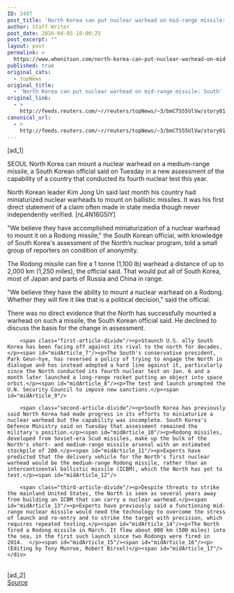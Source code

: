 ```yaml
---
ID: 2497
post_title: 'North Korea can put nuclear warhead on mid-range missile: South'
author: Staff Writer
post_date: 2016-04-05 18:00:25
post_excerpt: ""
layout: post
permalink: >
  https://www.whenitson.com/north-korea-can-put-nuclear-warhead-on-mid-range-missile-south/
published: true
original_cats:
  - topNews
original_title:
  - 'North Korea can put nuclear warhead on mid-range missile: South'
original_link:
  - >
    http://feeds.reuters.com/~r/reuters/topNews/~3/bmCTS55UlVw/story01.htm
canonical_url:
  - >
    http://feeds.reuters.com/~r/reuters/topNews/~3/bmCTS55UlVw/story01.htm
---
```

 [ad_1]
<br><div id="articleText">
<span id="midArticle_start"/>

<span id="midArticle_0"/><span class="focusParagraph" readability="5"><p><span class="articleLocation">SEOUL</span> North Korea can mount a nuclear warhead on a medium-range missile, a South Korean official said on Tuesday in a new assessment of the capability of a country that conducted its fourth nuclear test this year.</p></span><span id="midArticle_1"/><p>North Korean leader Kim Jong Un said last month his country had miniaturized nuclear warheads to mount on ballistic missiles. It was his first direct statement of a claim often made in state media though never independently verified. [nL4N16G5IY]</p><span id="midArticle_2"/><p>"We believe they have accomplished miniaturization of a nuclear warhead to mount it on a Rodong missile," the South Korean official, with knowledge of South Korea's assessment of the North’s nuclear program, told a small group of reporters on condition of anonymity.</p><span id="midArticle_3"/><p>The Rodong missile can fire a 1 tonne (1,100 lb) warhead a distance of up to 2,000 km (1,250 miles), the official said. That would put all of South Korea, most of Japan and parts of Russia and China in range.</p><span id="midArticle_4"/><p>"We believe they have the ability to mount a nuclear warhead on a Rodong. Whether they will fire it like that is a political decision," said the official.</p><span id="midArticle_5"/><p>There was no direct evidence that the North has successfully mounted a warhead on such a missile, the South Korean official said. He declined to discuss the basis for the change in assessment.</p><span id="midArticle_6"/>
        
        <span class="first-article-divide"/><p>Staunch U.S. ally South Korea has been facing off against its rival to the north for decades. </p><span id="midArticle_7"/><p>The South's conservative president, Park Geun-hye, has reversed a policy of trying to engage the North in dialogue and has instead adopted a hard line against it, particularly since the North conducted its fourth nuclear test on Jan. 6 and a month later launched a long-range rocket putting an object into space orbit.</p><span id="midArticle_8"/><p>The test and launch prompted the U.N. Security Council to impose new sanctions.</p><span id="midArticle_9"/>
        
        <span class="second-article-divide"/><p>South Korea has previously said North Korea had made progress in its efforts to miniaturize a nuclear warhead but the capability was incomplete. South Korea's Defence Ministry said on Tuesday that assessment remained the military's position.</p><span id="midArticle_10"/><p>Rodong missiles, developed from Soviet-era Scud missiles, make up the bulk of the North's short- and medium-range missile arsenal with an estimated stockpile of 200.</p><span id="midArticle_11"/><p>Experts have predicted that the delivery vehicle for the North's first nuclear warhead would be the medium-range Rodong missile, rather than an intercontinental ballistic missile (ICBM), which the North has yet to test.</p><span id="midArticle_12"/>
        
        <span class="third-article-divide"/><p>Despite threats to strike the mainland United States, the North is seen as several years away from building an ICBM that can carry a nuclear warhead.</p><span id="midArticle_13"/><p>Experts have previously said a functioning mid-range nuclear missile would need the technology to overcome the stress of launch and re-entry and to strike the target with precision, which requires repeated testing.</p><span id="midArticle_14"/><p>The North fired a Rodong missile in March. It flew about 800 km (500 miles) into the sea, in the first such launch since two Rodongs were fired in 2014.  </p><span id="midArticle_15"/><span id="midArticle_16"/><p> (Editing by Tony Munroe, Robert Birsel)</p><span id="midArticle_17"/></div>
<br>[ad_2]
<br><a href="http://feeds.reuters.com/~r/reuters/topNews/~3/bmCTS55UlVw/story01.htm">Source </a>